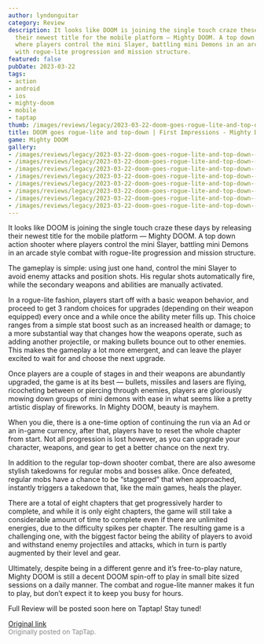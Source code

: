 ```yaml
---
author: lyndonguitar
category: Review
description: It looks like DOOM is joining the single touch craze these days by releasing
  their newest title for the mobile platform — Mighty DOOM. A top down action shooter
  where players control the mini Slayer, battling mini Demons in an arcade style combat
  with rogue-lite progression and mission structure.
featured: false
pubDate: 2023-03-22
tags:
- action
- android
- ios
- mighty-doom
- mobile
- taptap
thumb: /images/reviews/legacy/2023-03-22-doom-goes-rogue-lite-and-top-down--first-impressions---mighty-doom-0.avif
title: DOOM goes rogue-lite and top-down | First Impressions - Mighty DOOM
game: Mighty DOOM
gallery:
- /images/reviews/legacy/2023-03-22-doom-goes-rogue-lite-and-top-down--first-impressions---mighty-doom-0.avif
- /images/reviews/legacy/2023-03-22-doom-goes-rogue-lite-and-top-down--first-impressions---mighty-doom-1.avif
- /images/reviews/legacy/2023-03-22-doom-goes-rogue-lite-and-top-down--first-impressions---mighty-doom-2.avif
- /images/reviews/legacy/2023-03-22-doom-goes-rogue-lite-and-top-down--first-impressions---mighty-doom-3.avif
- /images/reviews/legacy/2023-03-22-doom-goes-rogue-lite-and-top-down--first-impressions---mighty-doom-4.avif
- /images/reviews/legacy/2023-03-22-doom-goes-rogue-lite-and-top-down--first-impressions---mighty-doom-5.avif
- /images/reviews/legacy/2023-03-22-doom-goes-rogue-lite-and-top-down--first-impressions---mighty-doom-6.avif
- /images/reviews/legacy/2023-03-22-doom-goes-rogue-lite-and-top-down--first-impressions---mighty-doom-7.avif
---
```

It looks like DOOM is joining the single touch craze these days by releasing their newest title for the mobile platform — Mighty DOOM. A top down action shooter where players control the mini Slayer, battling mini Demons in an arcade style combat with rogue-lite progression and mission structure.

The gameplay is simple: using just one hand, control the mini Slayer to avoid enemy attacks and position shots. His regular shots automatically fire, while the secondary weapons and abilities are manually activated.

In a rogue-lite fashion, players start off with a basic weapon behavior, and proceed to get 3 random choices for upgrades (depending on their weapon equipped) every once and a while once the ability meter fills up. This choice ranges from a simple stat boost such as an increased health or damage; to a more substantial way that changes how the weapons operate, such as adding another projectile, or making bullets bounce out to other enemies. This makes the gameplay a lot more emergent, and can leave the player excited to wait for and choose the next upgrade.

Once players are a couple of stages in and their weapons are abundantly upgraded, the game is at its best — bullets, missiles and lasers are flying, ricocheting between or piercing through enemies, players are gloriously mowing down groups of mini demons with ease in what seems like a pretty artistic display of fireworks. In Mighty DOOM, beauty is mayhem.

When you die, there is a one-time option of continuing the run via an Ad or an in-game currency, after that, players have to reset the whole chapter from start. Not all progression is lost however, as you can upgrade your character, weapons, and gear to get a better chance on the next try.

In addition to the regular top-down shooter combat, there are also awesome stylish takedowns for regular mobs and bosses alike. Once defeated, regular mobs have a chance to be “staggered” that when approached, instantly triggers a takedown that, like the main games, heals the player.

There are a total of eight chapters that get progressively harder to complete, and while it is only eight chapters, the game will still take a considerable amount of time to complete even if there are unlimited energies, due to the difficulty spikes per chapter. The resulting game is a challenging one, with the biggest factor being the ability of players to avoid and withstand enemy projectiles and attacks, which in turn is partly augmented by their level and gear.

Ultimately, despite being in a different genre and it’s free-to-play nature, Mighty DOOM is still a decent DOOM spin-off to play in small bite sized sessions on a daily manner. The combat and rogue-lite manner makes it fun to play, but don’t expect it to keep you busy for hours.

Full Review will be posted soon here on Taptap! Stay tuned!

[Original link](https://www.taptap.io/post/4869229)<br><span style="font-size: 0.95em; color: #888;">Originally posted on TapTap.</span>